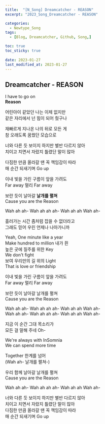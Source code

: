 ```yaml
---
title:  "[N_Song] Dreamcatcher - REASON"
excerpt: "2023_Song_Dreamcatcher - REASON"

categories:
  - Newtype_Song
tags:
  - [Blog, Dreamcatcher, Github, Song,]

toc: true
toc_sticky: true
 
date: 2023-01-27
last_modified_at: 2023-01-27
---
```


## Dreamcatcher - REASON<br>

I have to go on<br>
**Reason**<br>

어린아이 같았던 나는 이제 없지만<br>
같은 자리에서 넌 힘이 되어 줬구나<br>

재빠르게 지나온 나의 뒤로 모든 게<br>
참 오래도록 꿈꿨던 모습으로<br>

너와 다른 듯 보이지 하지만 별반 다르지 않아<br>
치이고 치면서 자랐지 틀렸단 말이 많아<br>

다짐한 만큼 올라갈 땐 꼭 책임감이 따라<br>
매 순간 되새기며 Go up<br>

이내 빛을 가린 구름이 앞을 가려도<br>
Far away 멀리 Far away<br>

보란 듯이 날아갈 **날개를 펼쳐**<br>
Cause you are the Reason<br>

Wah ah ah- Wah ah ah ah- Wah ah ah Wah ah-<br>

흘러가는 시간 좀처럼 잡을 수 없더라고<br>
그래도 믿어 우린 언제나 나아가니까<br>

Yeah, One minute like a year<br>
Make hundred to million 내가 쥔<br>
높은 곳에 질주를 위한 Key<br>
We don't fight<br>
보여 우리만의 길 위의 Light<br>
That is love or friendship<br>

이내 빛을 가린 구름이 앞을 가려도<br>
Far away 멀리 Far away<br>

보란 듯이 날아갈 날개를 펼쳐<br>
Cause you are the Reason<br>

Wah ah ah- Wah ah ah ah- Wah ah ah Wah ah-<br>
Wah ah ah- Wah ah ah ah- Wah ah ah Wah ah-<br>

지금 이 순간 그대 목소리가<br>
모든 걸 말해 주네 Oh-<br>

We're always with InSomnia<br>
We can spend more time<br>

Together 한계를 넘어<br>
(Wah ah- 날개를 펼쳐-)<br>

우리 함께 날아갈 날개를 펼쳐<br>
Cause you are the Reason<br>

Wah ah ah- Wah ah ah ah- Wah ah ah Wah ah-<br>

너와 다른 듯 보이지 하지만 별반 다르지 않아<br>
치이고 치면서 자랐지 틀렸단 말이 많아<br>
다짐한 만큼 올라갈 땐 꼭 책임감이 따라<br>
매 순간 되새기며 Go up<br>